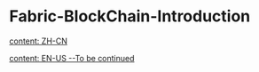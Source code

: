 # Fabric-BlockChain-Introduction


[content: ZH-CN](BlockChain-FabricCreate.md)

[content: EN-US --To be continued]()
